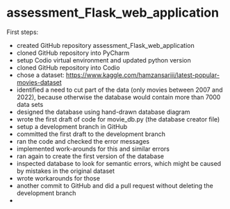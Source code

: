 # assessment_Flask_web_application

First steps:
- created GitHub repository assessment_Flask_web_application
- cloned GitHub repository into PyCharm
- setup Codio virtual environment and updated python version
- cloned GitHub repository into Codio
- chose a dataset: https://www.kaggle.com/hamzansariii/latest-popular-movies-dataset
- identified a need to cut part of the data (only movies between 2007 and 2022), because otherwise the database would 
  contain more than 7000 data sets
- designed the database using hand-drawn database diagram
- wrote the first draft of code for movie_db.py (the database creator file)
- setup a development branch in GitHub
- committed the first draft to the development branch
- ran the code and checked the error messages
- implemented work-arounds for this and similar errors
- ran again to create the first version of the database
- inspected database to look for semantic errors, which might be caused by mistakes in the original dataset
- wrote workarounds for those
- another commit to GitHub and did a pull request without deleting the development branch
- 